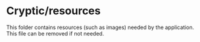 # Cryptic/resources

This folder contains resources (such as images) needed by the application. This file can
be removed if not needed.
